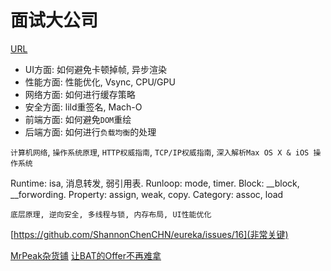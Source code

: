# 面试大公司
[URL](https://github.com/coderZsq/coderZsq.target.swift)

* UI方面: 如何避免卡顿掉帧, 异步渲染
* 性能方面: 性能优化, Vsync, CPU/GPU
* 网络方面: 如何进行缓存策略
* 安全方面: lild重签名, Mach-O
* 前端方面: 如何避免`DOM`重绘
* 后端方面: 如何进行`负载均衡`的处理


`计算机网络`, `操作系统原理`, `HTTP权威指南`, `TCP/IP权威指南`, `深入解析Max OS X & iOS 操作系统`

Runtime: isa, 消息转发, 弱引用表.
Runloop: mode, timer.
Block: __block, __forwording.
Property: assign, weak, copy.
Category: assoc, load



```
底层原理, 逆向安全, 多线程与锁, 内存布局, UI性能优化
```

[https://github.com/ShannonChenCHN/eureka/issues/16](非常关键)


[MrPeak杂货铺](http://mrpeak.cn/Archives/)
[让BAT的Offer不再难拿](https://xiaozhuanlan.com/topic/3147056289)


